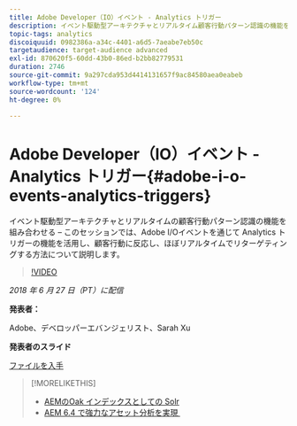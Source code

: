 ```yaml
---
title: Adobe Developer（IO）イベント - Analytics トリガー
description: イベント駆動型アーキテクチャとリアルタイム顧客行動パターン認識の機能を組み合わせる – このセッションでは、Adobe Developer（Adobe I/O）イベントを通じて Analytics トリガーの機能を活用し、顧客行動に反応し、ほぼリアルタイムでリターゲティングする方法について説明します。
topic-tags: analytics
discoiquuid: 0982386a-a34c-4401-a6d5-7aeabe7eb50c
targetaudience: target-audience advanced
exl-id: 870620f5-60dd-43b0-86ed-b2bb82779531
duration: 2746
source-git-commit: 9a297cda953d4414131657f9ac84580aea0eabeb
workflow-type: tm+mt
source-wordcount: '124'
ht-degree: 0%

---
```


# Adobe Developer（IO）イベント - Analytics トリガー{#adobe-i-o-events-analytics-triggers}

イベント駆動型アーキテクチャとリアルタイムの顧客行動パターン認識の機能を組み合わせる – このセッションでは、Adobe I/Oイベントを通じて Analytics トリガーの機能を活用し、顧客行動に反応し、ほぼリアルタイムでリターゲティングする方法について説明します。

>[!VIDEO](https://video.tv.adobe.com/v/22809/?quality=9)

*2018 年 6 月 27 日（PT）に配信*

**発表者：**

Adobe、デベロッパーエバンジェリスト、Sarah Xu

**発表者のスライド**

[ファイルを入手](assets/gems+6+27+18+adobe+io+analytics+triggers.pdf)

<!--
[Get back to the Overview](https://helpx.adobe.com/jp/experience-manager/kt/eseminars/gems/aem-index.html)
-->

>[!MORELIKETHIS]
>
>* [AEMのOak インデックスとしての Solr](solr-as-an-oak-index-for-aem.md)
>* [AEM 6.4 で強力なアセット分析を実現 &#x200B;](https://helpx.adobe.com/experience-manager/kt/eseminars/experience-insider/exp-asset-analytics-64.html)

<!-- this link is broken: >* [Getting the most out of digital interactions with AEM and Analytics](https://helpx.adobe.com/experience-manager/kt/eseminars/ask-the-expert/aem-getting-the-most-out-of-digital-interactions-with-aem-and-analytics.html) 
-->

